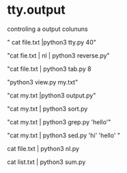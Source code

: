# tty.output

controling a output colununs

" cat file.txt |python3 tty.py 40"

"cat fie.txt | nl | python3 reverse.py"

"cat file.txt | python3 tab.py 8

"python3 view.py my.txt"


"cat my.txt |python3 output.py"

"cat my.txt | python3 sort.py

"cat my.txt | python3 grep.py 'hello'"

"cat my.txt | python3 sed.py 'hi' 'hello' "


cat file.txt | python3 nl.py

cat list.txt | python3 sum.py






